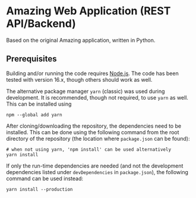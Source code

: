 # Amazing Web Application (REST API/Backend)

Based on the original Amazing application, written in Python.

## Prerequisites

Building and/or running the code requires [Node.js](https://nodejs.org/). The code has been tested with version 16.x, though others should work as well.

The alternative package manager `yarn` (classic) was used during development. It is recommended, though not required, to use `yarn` as well. This can be installed using

```shell
npm --global add yarn
```

After cloning/downloading the repository, the dependencies need to be installed. This can be done using the following command from the root directory of the repository (the location where `package.json` can be found):

```shell
# when not using yarn, 'npm install' can be used alternatively
yarn install
```

If only the run-time dependencies are needed (and not the development dependencies listed under `devDependencies` in `package.json`), the following command can be used instead:

```shell
yarn install --production
```
